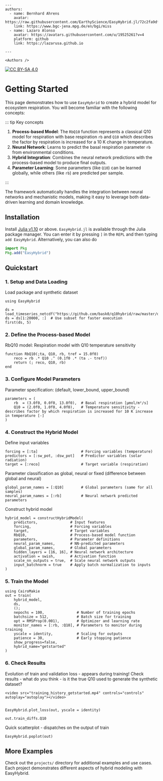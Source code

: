 ```@raw html
---
authors:
  - name: Bernhard Ahrens
    avatar: https://raw.githubusercontent.com/EarthyScience/EasyHybrid.jl/72c2fa9df829d46d25df15352a4b728d2dbe94ed/docs/src/assets/Bernhard_Ahrens.png
    link: https://www.bgc-jena.mpg.de/en/bgi/miss
  - name: Lazaro Alonso
    avatar: https://avatars.githubusercontent.com/u/19525261?v=4
    platform: github
    link: https://lazarusa.github.io

---

<Authors />
```
[![CC BY-SA 4.0](https://img.shields.io/badge/License-CC%20BY--SA%204.0-lightgrey.svg)](https://creativecommons.org/licenses/by-sa/4.0/)

# Getting Started

This page demonstrates how to use `EasyHybrid` to create a hybrid model for ecosystem respiration. You will become familiar with the following concepts:

::: tip Key concepts

1. **Process-based Model**: The `RbQ10` function represents a classical Q10 model for respiration with base respiration `rb` and `Q10` which describes the factor by respiration is increased for a 10 K change in temperature.
2. **Neural Network**: Learns to predict the basal respiration parameter `rb` from environmental conditions.
3. **Hybrid Integration**: Combines the neural network predictions with the process-based model to produce final outputs.
4. **Parameter Learning**: Some parameters (like `Q10`) can be learned globally, while others (like `rb`) are predicted per sample.

:::

The framework automatically handles the integration between neural networks and mechanistic models, making it easy to leverage both data-driven learning and domain knowledge.

## Installation

Install [Julia v1.10](https://julialang.org/downloads/) or above. `EasyHybrid.jl` is available through the Julia package manager. You can enter it by pressing `]` in the `REPL` and then typing `add EasyHybrid`. Alternatively, you can also do

```julia
import Pkg
Pkg.add("EasyHybrid")
```

## Quickstart

### 1. Setup and Data Loading

Load package and synthetic dataset

```@example quick_start_complete
using EasyHybrid

ds = load_timeseries_netcdf("https://github.com/bask0/q10hybrid/raw/master/data/Synthetic4BookChap.nc")
ds = ds[1:20000, :]  # Use subset for faster execution
first(ds, 5)
```

### 2. Define the Process-based Model

RbQ10 model: Respiration model with Q10 temperature sensitivity

```@example quick_start_complete
function RbQ10(;ta, Q10, rb, tref = 15.0f0)
    reco = rb .* Q10 .^ (0.1f0 .* (ta .- tref))
    return (; reco, Q10, rb)
end
```

### 3. Configure Model Parameters

Parameter specification: (default, lower_bound, upper_bound)

```@example quick_start_complete
parameters = (
    rb  = (3.0f0, 0.0f0, 13.0f0),  # Basal respiration [μmol/m²/s]
    Q10 = (2.0f0, 1.0f0, 4.0f0),   # Temperature sensitivity - describes factor by which respiration is increased for 10 K increase in temperature [-]
)
```

### 4. Construct the Hybrid Model

Define input variables

```@example quick_start_complete
forcing = [:ta]                    # Forcing variables (temperature)
predictors = [:sw_pot, :dsw_pot]   # Predictor variables (solar radiation)
target = [:reco]                   # Target variable (respiration)
```

Parameter classification as global, neural or fixed (difference between global and neural)

```@example quick_start_complete
global_param_names = [:Q10]        # Global parameters (same for all samples)
neural_param_names = [:rb]         # Neural network predicted parameters
```

Construct hybrid model

```@example quick_start_complete
hybrid_model = constructHybridModel(
    predictors,               # Input features
    forcing,                  # Forcing variables
    target,                   # Target variables
    RbQ10,                    # Process-based model function
    parameters,               # Parameter definitions
    neural_param_names,       # NN-predicted parameters
    global_param_names,       # Global parameters
    hidden_layers = [16, 16], # Neural network architecture
    activation = swish,       # Activation function
    scale_nn_outputs = true,  # Scale neural network outputs
    input_batchnorm = true    # Apply batch normalization to inputs
)
```

### 5. Train the Model

```@example quick_start_complete
using CairoMakie
out = train(
    hybrid_model, 
    ds, 
    (); 
    nepochs = 100,               # Number of training epochs
    batchsize = 512,             # Batch size for training
    opt = RMSProp(0.001),        # Optimizer and learning rate
    monitor_names = [:rb, :Q10], # Parameters to monitor during training
    yscale = identity,           # Scaling for outputs
    patience = 30,               # Early stopping patience
    show_progress=false,
    hybrid_name="getstarted"
)
```

### 6. Check Results

Evolution of train and validation loss - appears during training!
Check results - what do you think - is it the true Q10 used to generate the synthetic dataset?

```@raw html
<video src="training_history_getstarted.mp4" controls="controls" autoplay="autoplay"></video>
```

```@example quick_start_complete

EasyHybrid.plot_loss(out, yscale = identity)
```

```@example quick_start_complete
out.train_diffs.Q10
``` 

Quick scatterplot - dispatches on the output of train

```@example quick_start_complete
EasyHybrid.poplot(out)
```

## More Examples

Check out the `projects/` directory for additional examples and use cases. Each project demonstrates different aspects of hybrid modeling with EasyHybrid.